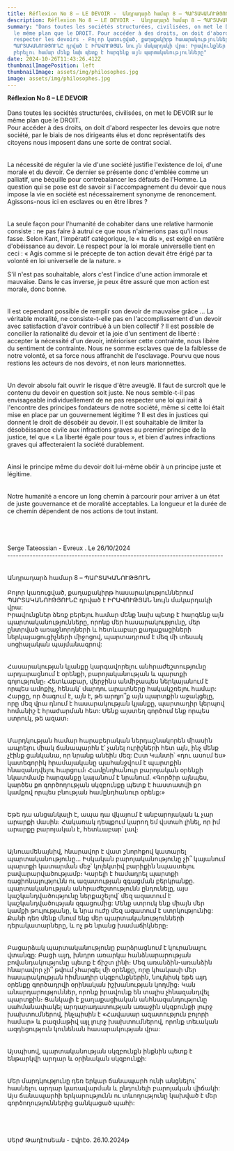 ```yaml
---
title: Réflexion No 8 – LE DEVOIR -  Անդրադարձ համար 8 – ՊԱՐՏԱԿԱՆՈՒԹՅՈՒՆ
description: Réflexion No 8 – LE DEVOIR -  Անդրադարձ համար 8 – ՊԱՐՏԱԿԱՆՈՒԹՅՈՒՆ
summary: "Dans toutes les sociétés structurées, civilisées, on met le DEVOIR sur
  le même plan que le DROIT. Pour accéder à des droits, on doit d'abord
  respecter les devoirs - Բոլոր կառուցված, քաղաքակիրթ հասարակություններում
  ՊԱՐՏԱԿԱՆՈՒԹՅՈՒՆԸ դրված է ԻՐԱՎՈՒԹՅԱՆ նույն մակարդակի վրա: Իրավունքներ ձեռք
  բերելու համար մենք նախ պետք է հարգենք այն պարտականությունները"
date: 2024-10-26T11:43:26.412Z
thumbnailImagePosition: left
thumbnailImage: assets/img/philosophes.jpg
image: assets/img/philosophes.jpg
---
```

**Réflexion No 8 – LE DEVOIR**\
\
Dans toutes les sociétés structurées, civilisées, on met le DEVOIR sur le même plan que le DROIT.\
Pour accéder à des droits, on doit d'abord respecter les devoirs que notre société, par le biais de nos dirigeants élus et donc représentatifs des citoyens nous imposent dans une sorte de contrat social.\
\
\
La nécessité de réguler la vie d'une société justifie l'existence de loi, d'une morale et du devoir. Ce dernier se présente donc d'emblée comme un palliatif, une béquille pour contrebalancer les défauts de l'Homme. La question qui se pose est de savoir si l'accompagnement du devoir que nous impose la vie en société est nécessairement synonyme de renoncement. Agissons-nous ici en esclaves ou en être libres ?\
\
\
La seule façon pour l'humanité de cohabiter dans une relative harmonie consiste : ne pas faire à autrui ce que nous n'aimerions pas qu'il nous fasse. Selon Kant, l'impératif catégorique, le « tu dis », est exigé en matière d'obéissance au devoir. Le respect pour la loi morale universelle tient en ceci : « Agis comme si le précepte de ton action devait être érigé par ta volonté en loi universelle de la nature. »

S'il n'est pas souhaitable, alors c'est l'indice d'une action immorale et mauvaise. Dans le cas inverse, je peux être assuré que mon action est morale, donc bonne.\
\
\
Il est cependant possible de remplir son devoir de mauvaise grâce … La véritable moralité, ne consiste-t-elle pas en l'accomplissement d'un devoir avec satisfaction d'avoir contribué à un bien collectif ? Il est possible de concilier la rationalité du devoir et la joie d'un sentiment de liberté : accepter la nécessité d'un devoir, intérioriser cette contrainte, nous libère du sentiment de contrainte. Nous ne somme esclaves que de la faiblesse de notre volonté, et sa force nous affranchit de l'esclavage. Pourvu que nous restions les acteurs de nos devoirs, et non leurs marionnettes.\
\
\
Un devoir absolu fait ouvrir le risque d'être aveuglé. Il faut de surcroît que le contenu du devoir en question soit juste. Ne nous semble-t-il pas envisageable individuellement de ne pas respecter une loi qui irait à l'encontre des principes fondateurs de notre société, même si cette loi était mise en place par un gouvernement légitime ? Il est des in justices qui donnent le droit de désobéir au devoir. Il est souhaitable de limiter la désobéissance civile aux infractions graves au premier principe de la justice, tel que « La liberté égale pour tous », et bien d'autres infractions graves qui affecteraient la société durablement.\
\
\
Ainsi le principe même du devoir doit lui-même obéir à un principe juste et légitime.\
\
\
Notre humanité a encore un long chemin à parcourir pour arriver à un état de juste gouvernance et de moralité acceptables. La longueur et la durée de ce chemin dépendent de nos actions de tout instant.\
\
\
\
\
Serge Tateossian - Evreux . Le 26/10/2024\
-----------------------------------------------------------------------------\
\
\
Անդրադարձ համար 8 – ՊԱՐՏԱԿԱՆՈՒԹՅՈՒՆ\
\
Բոլոր կառուցված, քաղաքակիրթ հասարակություններում ՊԱՐՏԱԿԱՆՈՒԹՅՈՒՆԸ դրված է ԻՐԱՎՈՒԹՅԱՆ նույն մակարդակի վրա:\
Իրավունքներ ձեռք բերելու համար մենք նախ պետք է հարգենք այն պարտականությունները, որոնք մեր հասարակությունը, մեր ընտրված առաջնորդների և հետևաբար քաղաքացիների ներկայացուցիչների միջոցով, պարտադրում է մեզ մի տեսակ սոցիալական պայմանագրով:\
\
\
Հասարակության կյանքը կարգավորելու անհրաժեշտությունը արդարացնում է օրենքի, բարոյականության և պարտքի գոյությունը։ Հետևաբար, վերջինս անմիջապես ներկայանում է որպես ամոքիչ, հենակ՝ մարդու արատները հակակշռելու համար: Հարցը, որ ծագում է, այն է, թե արդյո՞ք այն պարտքին աջակցելը, որը մեզ վրա դնում է հասարակության կյանքը, պարտադիր կերպով հոմանիշ է հրաժարման հետ: Մենք այստեղ գործում ենք որպես ստրուկ, թե ազատ։\
\
\
Մարդկության համար հարաբերական ներդաշնակորեն միասին ապրելու միակ ճանապարհն է՝ չանել ուրիշների հետ այն, ինչ մենք չէինք ցանկանա, որ նրանք անեին մեզ: Ըստ Կանտի՝ «դու ասում ես» կատեգորիկ հրամայականը պահանջվում է պարտքին հնազանդվելու հարցում։ Համընդհանուր բարոյական օրենքի նկատմամբ հարգանքը կայանում է նրանում. «Գործիր այնպես, կարծես քո գործողության սկզբունքը պետք է հաստատվի քո կամքով որպես բնության համընդհանուր օրենք:»\
\
\
Եթե ​​դա անցանկալի է, ապա դա վկայում է անբարոյական և չար արարքի մասին։ Հակառակ դեպքում կարող եմ վստահ լինել, որ իմ արարքը բարոյական է, հետևաբար՝ լավ։\
\
\
Այնուամենայնիվ, հնարավոր է վատ շնորհքով կատարել պարտականությունը... Իսկական բարոյականությունը չի՞ կայանում պարտքի կատարման մեջ՝ կոլեկտիվ բարիքին նպաստելու բավարարվածությամբ։ Կարելի է համադրել պարտքի ռացիոնալությունն ու ազատության զգացման բերկրանքը. պարտականության անհրաժեշտությունն ընդունելը, այս կաշկանդվածությունը ներքաշելով՝ մեզ ազատում է կաշկանդվածության զգացումից: Մենք ստրուկ ենք միայն մեր կամքի թուլությանը, և նրա ուժը մեզ ազատում է ստրկությունից: Քանի դեռ մենք մնում ենք մեր պարտականությունների դերակատարները, և ոչ թե նրանց խամաճիկները։\
\
\
Բացարձակ պարտականությունը բարձրացնում է կուրանալու վտանգը: Բացի այդ, խնդրո առարկա հանձնարարության բովանդակությունը պետք է ճիշտ լինի։ Մեզ առանձին-առանձին հնարավոր չի՞ թվում չհարգել մի օրենքը, որը կհակասի մեր հասարակության հիմնադիր սկզբունքներին, նույնիսկ եթե այդ օրենքը գործադրվի օրինական իշխանության կողմից։ Կան անարդարություններ, որոնք իրավունք են տալիս չհնազանդվել պարտքին։ Ցանկալի է քաղաքացիական անհնազանդությունը սահմանափակել արդարադատության առաջին սկզբունքի լուրջ խախտումներով, ինչպիսին է «Հավասար ազատություն բոլորի համար» և բազմաթիվ այլ լուրջ խախտումներով, որոնք տեւական ազդեցություն կունենան հասարակության վրա:\
\
\
Այսպիսով, պարտականության սկզբունքն ինքնին պետք է ենթարկվի արդար և օրինական սկզբունքի:\
\
\
Մեր մարդկությունը դեռ երկար ճանապարհ ունի անցնելու՝ հասնելու արդար կառավարման և ընդունելի բարոյական վիճակի: Այս ճանապարհի երկարությունն ու տևողությունը կախված է մեր գործողություններից ցանկացած պահի:\
\
\
\
\
Սերժ Թադէոսեան - Էվրէօ. 26.10.2024թ